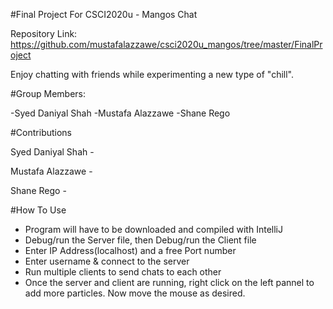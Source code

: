 #Final Project For CSCI2020u - Mangos Chat

Repository Link: https://github.com/mustafalazzawe/csci2020u_mangos/tree/master/FinalProject

Enjoy chatting with friends while experimenting a new type of "chill".

#Group Members:

-Syed Daniyal Shah
-Mustafa Alazzawe
-Shane Rego

#Contributions

Syed Daniyal Shah -

Mustafa Alazzawe - 

Shane Rego - 

#How To Use

- Program will have to be downloaded and compiled with IntelliJ
- Debug/run the Server file, then Debug/run the Client file
- Enter IP Address(localhost) and a free Port number
- Enter username & connect to the server
- Run multiple clients to send chats to each other
- Once the server and client are running, right click on the left pannel to add more particles. Now move the mouse as desired.




